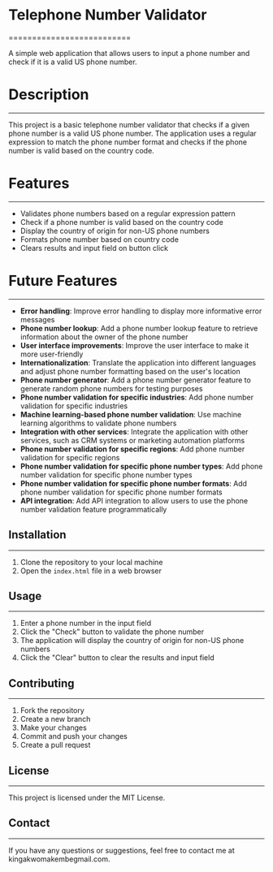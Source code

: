 
# Telephone Number Validator
==========================

A simple web application that allows users to input a phone number and check if it is a valid US phone number.

# Description
---------------

This project is a basic telephone number validator that checks if a given phone number is a valid US phone number. The application uses a regular expression to match the phone number format and checks if the phone number is valid based on the country code.

# Features
------------

* Validates phone numbers based on a regular expression pattern
* Check if a phone number is valid based on the country code
* Display the country of origin for non-US phone numbers
* Formats phone number based on country code
*  Clears results and input field on button click

# Future Features
-----------------

* **Error handling**: Improve error handling to display more informative error messages
* **Phone number lookup**: Add a phone number lookup feature to retrieve information about the owner of the phone number
* **User interface improvements**: Improve the user interface to make it more user-friendly
* **Internationalization**: Translate the application into different languages and adjust phone number formatting based on the user's location
* **Phone number generator**: Add a phone number generator feature to generate random phone numbers for testing purposes
* **Phone number validation for specific industries**: Add phone number validation for specific industries
* **Machine learning-based phone number validation**: Use machine learning algorithms to validate phone numbers
* **Integration with other services**: Integrate the application with other services, such as CRM systems or marketing automation platforms
* **Phone number validation for specific regions**: Add phone number validation for specific regions
* **Phone number validation for specific phone number types**: Add phone number validation for specific phone number types
* **Phone number validation for specific phone number formats**: Add phone number validation for specific phone number formats
* **API integration**: Add API integration to allow users to use the phone number validation feature programmatically

## Installation
------------

1. Clone the repository to your local machine
2. Open the `index.html` file in a web browser

## Usage
-----

1. Enter a phone number in the input field
2. Click the "Check" button to validate the phone number
3. The application will display the country of origin for non-US phone numbers
4. Click the "Clear" button to clear the results and input field

## Contributing
------------

1. Fork the repository
2. Create a new branch
3. Make your changes
4. Commit and push your changes
5. Create a pull request

## License
-------

This project is licensed under the MIT License.

## Contact
-------

If you have any questions or suggestions, feel free to contact me at kingakwomakembegmail.com.